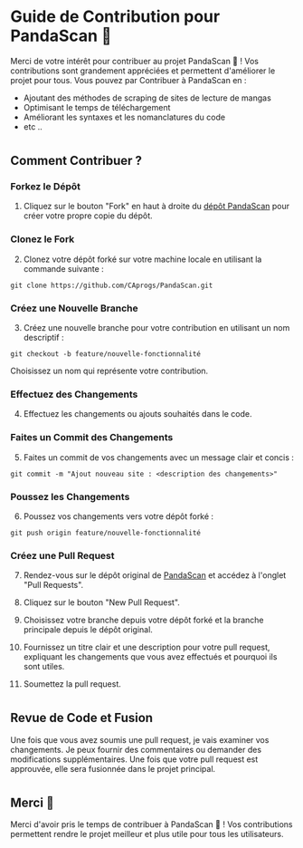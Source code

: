 # Guide de Contribution pour PandaScan 🐼

Merci de votre intérêt pour contribuer au projet PandaScan 🐼 ! Vos contributions sont grandement appréciées et permettent d'améliorer le projet pour tous.
Vous pouvez par Contribuer à PandaScan en :
- Ajoutant des méthodes de scraping de sites de lecture de mangas
- Optimisant le temps de téléchargement
- Améliorant les syntaxes et les nomanclatures du code
- etc ..

#

## **Comment Contribuer ?**

### Forkez le Dépôt

1. Cliquez sur le bouton "Fork" en haut à droite du [dépôt PandaScan](https://github.com/CAprogs/PandaScan) pour créer votre propre copie du dépôt.

### Clonez le Fork

2. Clonez votre dépôt forké sur votre machine locale en utilisant la commande suivante :

```
git clone https://github.com/CAprogs/PandaScan.git
```

### Créez une Nouvelle Branche

3. Créez une nouvelle branche pour votre contribution en utilisant un nom descriptif :

```
git checkout -b feature/nouvelle-fonctionnalité
```

Choisissez un nom qui représente votre contribution.

### Effectuez des Changements

4. Effectuez les changements ou ajouts souhaités dans le code.

### Faites un Commit des Changements

5. Faites un commit de vos changements avec un message clair et concis :

```
git commit -m "Ajout nouveau site : <description des changements>"
```

### Poussez les Changements

6. Poussez vos changements vers votre dépôt forké :

```
git push origin feature/nouvelle-fonctionnalité
```

### Créez une Pull Request

7. Rendez-vous sur le dépôt original de [PandaScan](https://github.com/CAprogs/PandaScan) et accédez à l'onglet "Pull Requests".

8. Cliquez sur le bouton "New Pull Request".

9. Choisissez votre branche depuis votre dépôt forké et la branche principale depuis le dépôt original.

10. Fournissez un titre clair et une description pour votre pull request, expliquant les changements que vous avez effectués et pourquoi ils sont utiles.

11. Soumettez la pull request.

#

## **Revue de Code et Fusion**

Une fois que vous avez soumis une pull request, je vais examiner vos changements. Je peux fournir des commentaires ou demander des modifications supplémentaires. Une fois que votre pull request est approuvée, elle sera fusionnée dans le projet principal.

#

## **Merci 🎉**

Merci d'avoir pris le temps de contribuer à PandaScan 🐼 ! Vos contributions permettent rendre le projet meilleur et plus utile pour tous les utilisateurs.



